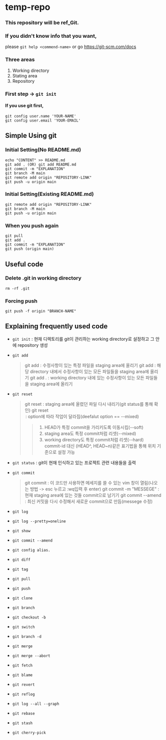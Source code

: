 # temp-repo
### This repository will be ref_Git.
### If you didn't know info that you want,     
please `git help <commend-name>` or go https://git-scm.com/docs
### Three areas
1. Working directory
2. Stating area
3. Repository

### First step -> ` git init `

#### If you use git first,
```
git config user.name 'YOUR-NAME'
git config user.email 'YOUR-EMAIL'
```
## Simple Using git
### Initial Setting(No README.md)
```
echo "CONTENT" >> README.md
git add . (OR) git add README.md
git commit -m "EXPLANATION"
git branch -M main
git remote add origin "REPOSITORY-LINK"
git push -u origin main
```

### Initial Setting(Existing README.md)
```
git remote add origin "REPOSITORY-LINK"
git branch -M main
git push -u origin main
```

### When you push again
```
git pull
git add .
git commit -m "EXPLANATION"
git push (origin main)
```


## Useful code
### Delete .git in working directory
`rm -rf .git`

### Forcing push
`git push -f origin "BRANCH-NAME"`

###  


## Explaining frequently used code
* `git init` : 현재 디렉토리를 git이 관리하는 working directory로 설정하고 그 안에 repository 생성

* `git add`
  > git add <file-name> : 수정사항이 있는 특정 파일을 staging area에 올리기
  > git add <directory-name> : 해당 directory 내에서 수정사항이 있는 모든 파일들을 staging area에 올리기
  > git add . : working directory 내에 있는 수정사항이 있는 모든 파일들을 staging area에 올리기

* `git reset`
  > git reset <file-name> : staging area에 올렸던 파일 다시 내리기(git status를 통해 확인)
  > git reset <option> <commit-id> : option에 따라 작업이 달라짐(deefalut option == --mixed)
  > > 1. HEAD가 특정 commit을 가리키도록 이동시킴(--soft)
  > > 2. staging area도 특정 commit처럼 리셋(--mixed)
  > > 3. working directory도 특정 commit처럼 리셋(--hard)
  > > commit-id 대신 (HEAD^, HEAD~n)같은 표기법을 통해 위치 기준으로 설정 가능
* `git status` : git이 현재 인식하고 있는 프로젝트 관련 내용들을 출력
* `git commit`
  > git commit : 이 코드만 사용하면 메세지를 쓸 수 있는 vim 창이 열림(나오는 방법 -> esc 누르고 :wq입력 후 enter)
  > git commit -m "MESSEGE" : 현재 staging area에 있는 것들 commit으로 남기기
  > git commit --amend : 최신 커밋을 다시 수정해서 새로운 commit으로 만듬(messege 수정)
* `git log`
* `git log --pretty=oneline`
* `git show`
* `git commit --amend`
* `git config alias.`
* `git diff`
* `git tag`
* `git pull`
* `git push`
* `git clone`
* `git branch`
* `git checkout -b`
* `git switch`
* `git branch -d`
* `git merge`
* `git merge --abort`
* `git fetch`
* `git blame`
* `git revert`
* `git reflog`
* `git log --all --graph`
* `git rebase`
* `git stash`
* `git cherry-pick`
